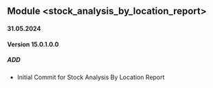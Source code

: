 ## Module <stock_analysis_by_location_report>

#### 31.05.2024
#### Version 15.0.1.0.0
##### ADD
- Initial Commit for Stock Analysis By Location Report
